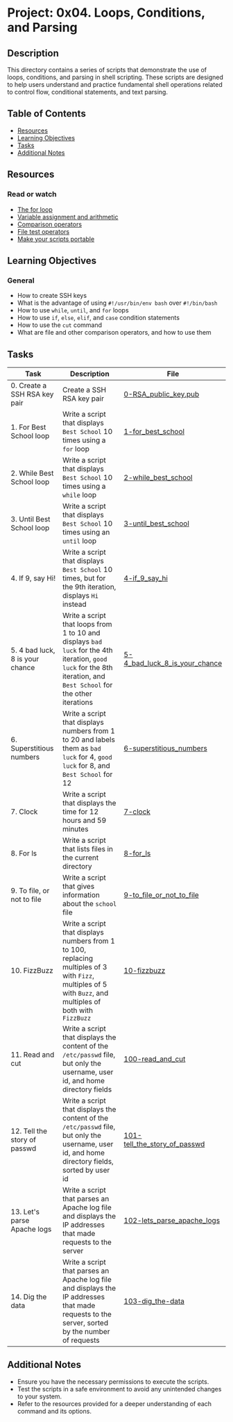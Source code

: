 # Project: 0x04. Loops, Conditions, and Parsing

## Description

This directory contains a series of scripts that demonstrate the use of loops, conditions, and parsing in shell scripting. These scripts are designed to help users understand and practice fundamental shell operations related to control flow, conditional statements, and text parsing.

## Table of Contents

- [Resources](#resources)
- [Learning Objectives](#learning-objectives)
- [Tasks](#tasks)
- [Additional Notes](#additional-notes)

## Resources

### Read or watch

- [The for loop](https://www.gnu.org/software/bash/manual/html_node/Looping-Constructs.html)
- [Variable assignment and arithmetic](https://tldp.org/LDP/abs/html/ops.html)
- [Comparison operators](https://tldp.org/LDP/abs/html/comparison-ops.html)
- [File test operators](https://tldp.org/LDP/abs/html/fto.html)
- [Make your scripts portable](https://www.cyberciti.biz/tips/finding-bash-shell-portable-code.html)

## Learning Objectives

### General

- How to create SSH keys
- What is the advantage of using `#!/usr/bin/env bash` over `#!/bin/bash`
- How to use `while`, `until`, and `for` loops
- How to use `if`, `else`, `elif`, and `case` condition statements
- How to use the `cut` command
- What are file and other comparison operators, and how to use them

## Tasks

| Task                            | Description                                                                                                                                                         | File                                                             |
| ------------------------------- | ------------------------------------------------------------------------------------------------------------------------------------------------------------------- | ---------------------------------------------------------------- |
| 0. Create a SSH RSA key pair    | Create a SSH RSA key pair                                                                                                                                           | [0-RSA_public_key.pub](./0-RSA_public_key.pub)                   |
| 1. For Best School loop         | Write a script that displays `Best School` 10 times using a `for` loop                                                                                              | [1-for_best_school](./1-for_best_school)                         |
| 2. While Best School loop       | Write a script that displays `Best School` 10 times using a `while` loop                                                                                            | [2-while_best_school](./2-while_best_school)                     |
| 3. Until Best School loop       | Write a script that displays `Best School` 10 times using an `until` loop                                                                                           | [3-until_best_school](./3-until_best_school)                     |
| 4. If 9, say Hi!                | Write a script that displays `Best School` 10 times, but for the 9th iteration, displays `Hi` instead                                                               | [4-if_9_say_hi](./4-if_9_say_hi)                                 |
| 5. 4 bad luck, 8 is your chance | Write a script that loops from 1 to 10 and displays `bad luck` for the 4th iteration, `good luck` for the 8th iteration, and `Best School` for the other iterations | [5-4_bad_luck_8_is_your_chance](./5-4_bad_luck_8_is_your_chance) |
| 6. Superstitious numbers        | Write a script that displays numbers from 1 to 20 and labels them as `bad luck` for 4, `good luck` for 8, and `Best School` for 12                                  | [6-superstitious_numbers](./6-superstitious_numbers)             |
| 7. Clock                        | Write a script that displays the time for 12 hours and 59 minutes                                                                                                   | [7-clock](./7-clock)                                             |
| 8. For ls                       | Write a script that lists files in the current directory                                                                                                            | [8-for_ls](./8-for_ls)                                           |
| 9. To file, or not to file      | Write a script that gives information about the `school` file                                                                                                       | [9-to_file_or_not_to_file](./9-to_file_or_not_to_file)           |
| 10. FizzBuzz                    | Write a script that displays numbers from 1 to 100, replacing multiples of 3 with `Fizz`, multiples of 5 with `Buzz`, and multiples of both with `FizzBuzz`         | [10-fizzbuzz](./10-fizzbuzz)                                     |
| 11. Read and cut                | Write a script that displays the content of the `/etc/passwd` file, but only the username, user id, and home directory fields                                       | [100-read_and_cut](./100-read_and_cut)                           |
| 12. Tell the story of passwd    | Write a script that displays the content of the `/etc/passwd` file, but only the username, user id, and home directory fields, sorted by user id                    | [101-tell_the_story_of_passwd](./101-tell_the_story_of_passwd)   |
| 13. Let's parse Apache logs     | Write a script that parses an Apache log file and displays the IP addresses that made requests to the server                                                        | [102-lets_parse_apache_logs](./102-lets_parse_apache_logs)       |
| 14. Dig the data                | Write a script that parses an Apache log file and displays the IP addresses that made requests to the server, sorted by the number of requests                      | [103-dig_the-data](./103-dig_the-data)                           |

## Additional Notes

- Ensure you have the necessary permissions to execute the scripts.
- Test the scripts in a safe environment to avoid any unintended changes to your system.
- Refer to the resources provided for a deeper understanding of each command and its options.

